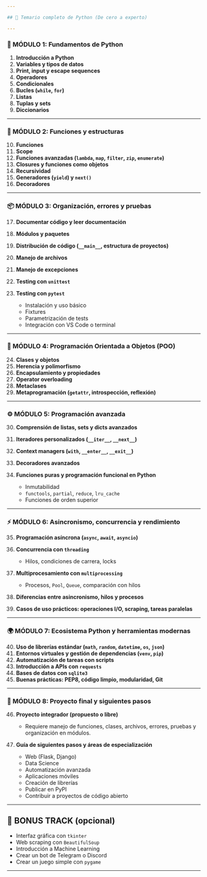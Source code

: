 ```yaml
---

## 🧠 Temario completo de Python (De cero a experto)

---
```


### 📘 MÓDULO 1: Fundamentos de Python

1. **Introducción a Python**
2. **Variables y tipos de datos**
3. **Print, input y escape sequences**
4. **Operadores**
5. **Condicionales**
6. **Bucles (`while`, `for`)**
7. **Listas**
8. **Tuplas y sets**
9. **Diccionarios**

---

### 🧰 MÓDULO 2: Funciones y estructuras

10. **Funciones**
11. **Scope**
12. **Funciones avanzadas (`lambda`, `map`, `filter`, `zip`, `enumerate`)**
13. **Closures y funciones como objetos**
14. **Recursividad**
15. **Generadores (`yield`) y `next()`**
16. **Decoradores**

---

### 📦 MÓDULO 3: Organización, errores y pruebas

17. **Documentar código y leer documentación**
18. **Módulos y paquetes**
19. **Distribución de código (`__main__`, estructura de proyectos)**
20. **Manejo de archivos**
21. **Manejo de excepciones**
22. **Testing con `unittest`**
23. **Testing con `pytest`**

    * Instalación y uso básico
    * Fixtures
    * Parametrización de tests
    * Integración con VS Code o terminal

---

### 🧱 MÓDULO 4: Programación Orientada a Objetos (POO)

24. **Clases y objetos**
25. **Herencia y polimorfismo**
26. **Encapsulamiento y propiedades**
27. **Operator overloading**
28. **Metaclases**
29. **Metaprogramación (`getattr`, introspección, reflexión)**

---

### ⚙️ MÓDULO 5: Programación avanzada

30. **Comprensión de listas, sets y dicts avanzados**
31. **Iteradores personalizados (`__iter__`, `__next__`)**
32. **Context managers (`with`, `__enter__`, `__exit__`)**
33. **Decoradores avanzados**
34. **Funciones puras y programación funcional en Python**

    * Inmutabilidad
    * `functools`, `partial`, `reduce`, `lru_cache`
    * Funciones de orden superior

---

### ⚡ MÓDULO 6: Asincronismo, concurrencia y rendimiento

35. **Programación asíncrona (`async`, `await`, `asyncio`)**
36. **Concurrencia con `threading`**

    * Hilos, condiciones de carrera, locks
37. **Multiprocesamiento con `multiprocessing`**

    * Procesos, `Pool`, `Queue`, comparación con hilos
38. **Diferencias entre asincronismo, hilos y procesos**
39. **Casos de uso prácticos: operaciones I/O, scraping, tareas paralelas**

---

### 🌍 MÓDULO 7: Ecosistema Python y herramientas modernas

40. **Uso de librerías estándar (`math`, `random`, `datetime`, `os`, `json`)**
41. **Entornos virtuales y gestión de dependencias (`venv`, `pip`)**
42. **Automatización de tareas con scripts**
43. **Introducción a APIs con `requests`**
44. **Bases de datos con `sqlite3`**
45. **Buenas prácticas: PEP8, código limpio, modularidad, Git**

---

### 🏁 MÓDULO 8: Proyecto final y siguientes pasos

46. **Proyecto integrador (propuesto o libre)**

    * Requiere manejo de funciones, clases, archivos, errores, pruebas y organización en módulos.

47. **Guía de siguientes pasos y áreas de especialización**

    * Web (Flask, Django)
    * Data Science
    * Automatización avanzada
    * Aplicaciones móviles
    * Creación de librerías
    * Publicar en PyPI
    * Contribuir a proyectos de código abierto

---

## 🧠 BONUS TRACK (opcional)

* Interfaz gráfica con `tkinter`
* Web scraping con `BeautifulSoup`
* Introducción a Machine Learning
* Crear un bot de Telegram o Discord
* Crear un juego simple con `pygame`

---

